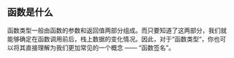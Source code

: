 ## 函数是什么

函数类型一般由函数的参数和返回值两部分组成。而只要知道了这两部分，我们就能够确定在函数调用前后，栈上数据的变化情况。因此，对于“函数类型“，你也可以将其直接理解为我们更加常见的一个概念 —— “函数签名”。
